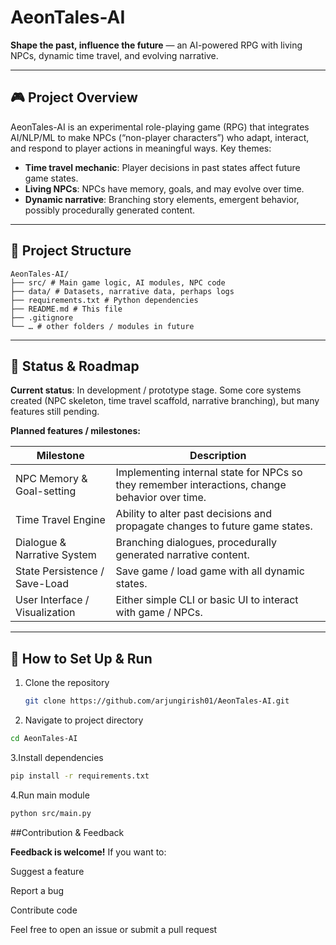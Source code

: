 # AeonTales-AI

**Shape the past, influence the future** — an AI-powered RPG with living NPCs, dynamic time travel, and evolving narrative.

---

## 🎮 Project Overview

AeonTales-AI is an experimental role-playing game (RPG) that integrates AI/NLP/ML to make NPCs (“non-player characters”) who adapt, interact, and respond to player actions in meaningful ways. Key themes:

- **Time travel mechanic**: Player decisions in past states affect future game states.  
- **Living NPCs**: NPCs have memory, goals, and may evolve over time.  
- **Dynamic narrative**: Branching story elements, emergent behavior, possibly procedurally generated content.

---

## 📂 Project Structure

```text
AeonTales-AI/
├── src/ # Main game logic, AI modules, NPC code
├── data/ # Datasets, narrative data, perhaps logs
├── requirements.txt # Python dependencies
├── README.md # This file
├── .gitignore
└── … # other folders / modules in future
```


---

## 🚧 Status & Roadmap

**Current status**: In development / prototype stage. Some core systems created (NPC skeleton, time travel scaffold, narrative branching), but many features still pending.

**Planned features / milestones:**

| Milestone | Description |
|-----------|-------------|
| NPC Memory & Goal-setting | Implementing internal state for NPCs so they remember interactions, change behavior over time. |
| Time Travel Engine | Ability to alter past decisions and propagate changes to future game states. |
| Dialogue & Narrative System | Branching dialogues, procedurally generated narrative content. |
| State Persistence / Save-Load | Save game / load game with all dynamic states. |
| User Interface / Visualization | Either simple CLI or basic UI to interact with game / NPCs. |

---

## 🔧 How to Set Up & Run

1. Clone the repository  
   ```bash
   git clone https://github.com/arjungirish01/AeonTales-AI.git
   
2. Navigate to project directory
  ```bash
  cd AeonTales-AI
```
3.Install dependencies
 ```bash
pip install -r requirements.txt
```
4.Run main module
```bash
python src/main.py
```

##Contribution & Feedback

**Feedback is welcome!** If you want to:

Suggest a feature

Report a bug

Contribute code

Feel free to open an issue or submit a pull request
